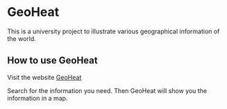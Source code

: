 # GeoHeat
This is a university project to illustrate various geographical information of the world.

## How to use GeoHeat
Visit the website [GeoHeat](https://geo-heat.vercal.com/)

Search for the information you need. Then GeoHeat will show you the information in a map.